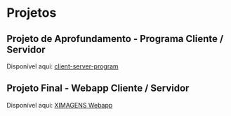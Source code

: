 # Projetos

## Projeto de Aprofundamento - Programa Cliente / Servidor

Disponível aqui: [client-server-program](https://github.com/miguelovila/ua-li-projects/tree/main/projeto_aprofundamento)

## Projeto Final - Webapp Cliente / Servidor

Disponível aqui: [XIMAGENS Webapp](https://github.com/miguelovila/ua-li-projects/tree/main/projeto_final)
